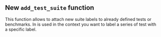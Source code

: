 ## New `add_test_suite` function

This function allows to attach new suite labels to already defined tests
or benchmarks. In is used in the context you want to label a series of test
with a specific label.
